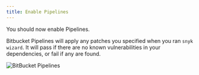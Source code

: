 ```yaml
---
title: Enable Pipelines
---
```


You should now enable Pipelines.

Bitbucket Pipelines will apply any patches you specified when you ran `snyk wizard`. It will pass if there are no known vulnerabilities in your dependencies, or fail if any are found.

![BitBucket Pipelines](http://res.cloudinary.com/snyk/image/upload/c_scale,w_2554/v1474020170/docs/bitbucket_pipelines.png)
